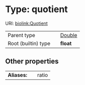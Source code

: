 
# Type: quotient




URI: [biolink:Quotient](https://w3id.org/biolink/vocab/Quotient)

|  |  |  |
| --- | --- | --- |
| Parent type | | [Double](type/Double.md) |
| Root (builtin) type | | **float** |

## Other properties

|  |  |  |
| --- | --- | --- |
| **Aliases:** | | ratio |

